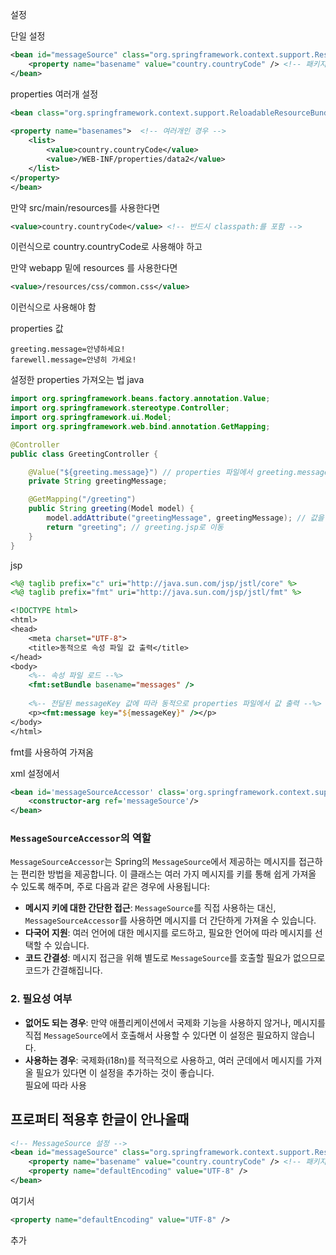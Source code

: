 

설정

단일 설정
```xml
<bean id="messageSource" class="org.springframework.context.support.ResourceBundleMessageSource">  
    <property name="basename" value="country.countryCode" /> <!-- 패키지 경로 포함 -->  
</bean>
```

properties 여러개 설정

```xml
<bean class="org.springframework.context.support.ReloadableResourceBundleMessageSource" id="messageSource">  
  
<property name="basenames">  <!-- 여러개인 경우 -->  
    <list>  
        <value>country.countryCode</value>
        <value>/WEB-INF/properties/data2</value>  
    </list>  
</property>  
</bean>
```






만약 src/main/resources를 사용한다면 
```xml
<value>country.countryCode</value> <!-- 반드시 classpath:를 포함 -->
```
이런식으로 country.countryCode로 사용해야 하고


만약 webapp 밑에 resources 를 사용한다면 
```xml
<value>/resources/css/common.css</value>
```
이런식으로 사용해야 함


properties 값
```properties
greeting.message=안녕하세요!
farewell.message=안녕히 가세요!
```

설정한 properties 가져오는 법 java

```java
import org.springframework.beans.factory.annotation.Value;
import org.springframework.stereotype.Controller;
import org.springframework.ui.Model;
import org.springframework.web.bind.annotation.GetMapping;

@Controller
public class GreetingController {

    @Value("${greeting.message}") // properties 파일에서 greeting.message 값을 가져옵니다.
    private String greetingMessage;

    @GetMapping("/greeting")
    public String greeting(Model model) {
        model.addAttribute("greetingMessage", greetingMessage); // 값을 모델에 추가
        return "greeting"; // greeting.jsp로 이동
    }
}

```


jsp

```jsp
<%@ taglib prefix="c" uri="http://java.sun.com/jsp/jstl/core" %>
<%@ taglib prefix="fmt" uri="http://java.sun.com/jsp/jstl/fmt" %>

<!DOCTYPE html>
<html>
<head>
    <meta charset="UTF-8">
    <title>동적으로 속성 파일 값 출력</title>
</head>
<body>
    <%-- 속성 파일 로드 --%>
    <fmt:setBundle basename="messages" />
    
    <%-- 전달된 messageKey 값에 따라 동적으로 properties 파일에서 값 출력 --%>
    <p><fmt:message key="${messageKey}" /></p>
</body>
</html>

```

fmt를 사용하여 가져옴




xml 설정에서 

```xml
<bean id='messageSourceAccessor' class='org.springframework.context.support.MessageSourceAccessor'>  
    <constructor-arg ref='messageSource'/>  
</bean>
```

### `MessageSourceAccessor`의 역할

`MessageSourceAccessor`는 Spring의 `MessageSource`에서 제공하는 메시지를 접근하는 편리한 방법을 제공합니다. 이 클래스는 여러 가지 메시지를 키를 통해 쉽게 가져올 수 있도록 해주며, 주로 다음과 같은 경우에 사용됩니다:

- **메시지 키에 대한 간단한 접근**: `MessageSource`를 직접 사용하는 대신, `MessageSourceAccessor`를 사용하면 메시지를 더 간단하게 가져올 수 있습니다.
- **다국어 지원**: 여러 언어에 대한 메시지를 로드하고, 필요한 언어에 따라 메시지를 선택할 수 있습니다.
- **코드 간결성**: 메시지 접근을 위해 별도로 `MessageSource`를 호출할 필요가 없으므로 코드가 간결해집니다.

### 2. 필요성 여부

- **없어도 되는 경우**: 만약 애플리케이션에서 국제화 기능을 사용하지 않거나, 메시지를 직접 `MessageSource`에서 호출해서 사용할 수 있다면 이 설정은 필요하지 않습니다.
- **사용하는 경우**: 국제화(i18n)를 적극적으로 사용하고, 여러 군데에서 메시지를 가져올 필요가 있다면 이 설정을 추가하는 것이 좋습니다.
\
필요에 따라 사용



## 프로퍼티 적용후  한글이 안나올때


```xml
<!-- MessageSource 설정 -->  
<bean id="messageSource" class="org.springframework.context.support.ResourceBundleMessageSource">  
    <property name="basename" value="country.countryCode" /> <!-- 패키지 경로 포함 -->  
    <property name="defaultEncoding" value="UTF-8" />  
</bean>
```
여기서 

```xml
<property name="defaultEncoding" value="UTF-8" />  
```

추가

```xml

```